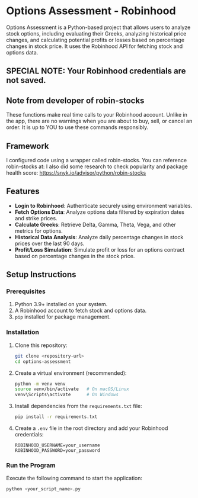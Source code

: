 # Options Assessment - Robinhood

Options Assessment is a Python-based project that allows users to analyze stock options, including evaluating their Greeks, analyzing historical price changes, and calculating potential profits or losses based on percentage changes in stock price. It uses the Robinhood API for fetching stock and options data.  

## SPECIAL NOTE: Your Robinhood credentials are not saved. 

## Note from developer of robin-stocks
These functions make real time calls to your Robinhood account. Unlike in the app, there are no warnings when you are about to buy, sell, or cancel an order. It is up to YOU to use these commands responsibly.

## Framework

I configured code using a wrapper called robin-stocks. You can reference robin-stocks at:
I also did some research to check popularity and package health score: https://snyk.io/advisor/python/robin-stocks


## Features

- **Login to Robinhood**: Authenticate securely using environment variables.
- **Fetch Options Data**: Analyze options data filtered by expiration dates and strike prices.
- **Calculate Greeks**: Retrieve Delta, Gamma, Theta, Vega, and other metrics for options.
- **Historical Data Analysis**: Analyze daily percentage changes in stock prices over the last 90 days.
- **Profit/Loss Simulation**: Simulate profit or loss for an options contract based on percentage changes in the stock price.

## Setup Instructions

### Prerequisites

1. Python 3.9+ installed on your system.
2. A Robinhood account to fetch stock and options data.
3. `pip` installed for package management.

### Installation

1. Clone this repository:
    ```bash
    git clone <repository-url>
    cd options-assessment
    ```

2. Create a virtual environment (recommended):
    ```bash
    python -m venv venv
    source venv/bin/activate   # On macOS/Linux
    venv\Scripts\activate      # On Windows
    ```

3. Install dependencies from the `requirements.txt` file:
    ```bash
    pip install -r requirements.txt
    ```

4. Create a `.env` file in the root directory and add your Robinhood credentials:
    ```
    ROBINHOOD_USERNAME=your_username
    ROBINHOOD_PASSWORD=your_password
    ```

### Run the Program

Execute the following command to start the application:
```bash
python <your_script_name>.py
